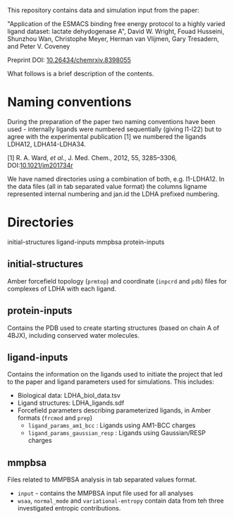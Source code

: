 This repository contains data and simulation input from the paper:

"Application of the ESMACS binding free energy protocol to a highly varied ligand dataset: lactate dehydogenase A", David W. Wright, Fouad Husseini, Shunzhou Wan, Christophe Meyer, Herman van Vlijmen, Gary Tresadern, and Peter V. Coveney

Preprint DOI: [10.26434/chemrxiv.8398055](https://doi.org/10.26434/chemrxiv.8398055)

What follows is a brief description of the contents.

# Naming conventions 

During the preparation of the paper two naming conventions have been used - internally ligands were numbered sequentially (giving l1-l22) but to agree with the experimental publication [1] we numbered the ligands LDHA12, LDHA14-LDHA34.

[1] R. A. Ward, *et al.*, J. Med. Chem., 2012, 55, 3285–3306, DOI:[10.1021/jm201734r](https://doi.org/10.1021/jm201734r)

We have named directories using a combination of both, e.g. l1-LDHA12.
In the data files (all in tab separated value format) the columns ligname represented internal numbering and jan.id the LDHA prefixed numbering.

# Directories

initial-structures  ligand-inputs  mmpbsa  protein-inputs

## initial-structures

Amber forcefield topology (`prmtop`) and coordinate (`inpcrd` and `pdb`) files for complexes of LDHA with each ligand.

## protein-inputs

Contains the PDB used to create starting structures (based on chain A of 4BJX), including conserved water molecules.

## ligand-inputs

Contains the information on the ligands used to initiate the project that led to the paper and ligand parameters used for simulations.
This includes:

- Biological data: LDHA_biol_data.tsv
- Ligand structures: LDHA_ligands.sdf
- Forcefield parameters describing parameterized ligands, in Amber formats (`frcmod` and `prep`)
  -  `ligand_params_am1_bcc` : Ligands using AM1-BCC charges
  -  `ligand_params_gaussian_resp`  : Ligands using Gaussian/RESP charges

## mmpbsa

Files related to MMPBSA analysis in tab separated values format.

- `input` - contains the MMPBSA input file used for all analyses
- `wsaa`, `normal_mode` and `variational-entropy` contain data from teh three investigated entropic contributions.

